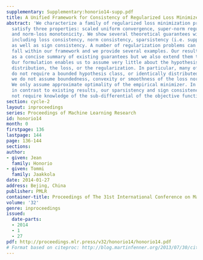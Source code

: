 ```yaml
---
supplementary: Supplementary:honorio14-supp.pdf
title: A Unified Framework for Consistency of Regularized Loss Minimizers
abstract: 'We characterize a family of regularized loss minimization problems that
  satisfy three properties: scaled uniform convergence, super-norm regularization,
  and norm-loss monotonicity. We show several theoretical guarantees within this framework,
  including loss consistency, norm consistency, sparsistency (i.e. support recovery)
  as well as sign consistency. A number of regularization problems can be shown to
  fall within our framework and we provide several examples. Our results can be seen
  as a concise summary of existing guarantees but we also extend them to new settings.
  Our formulation enables us to assume very little about the hypothesis class, data
  distribution, the loss, or the regularization. In particular, many of our results
  do not require a bounded hypothesis class, or identically distributed samples. Similarly,
  we do not assume boundedness, convexity or smoothness of the loss nor the regularizer.
  We only assume approximate optimality of the empirical minimizer. In terms of recovery,
  in contrast to existing results, our sparsistency and sign consistency results do
  not require knowledge of the sub-differential of the objective function.'
section: cycle-2
layout: inproceedings
series: Proceedings of Machine Learning Research
id: honorio14
month: 0
firstpage: 136
lastpage: 144
page: 136-144
sections: 
author:
- given: Jean
  family: Honorio
- given: Tommi
  family: Jaakkola
date: 2014-01-27
address: Bejing, China
publisher: PMLR
container-title: Proceedings of The 31st International Conference on Machine Learning
volume: '32'
genre: inproceedings
issued:
  date-parts:
  - 2014
  - 1
  - 27
pdf: http://proceedings.mlr.press/v32/honorio14/honorio14.pdf
# Format based on citeproc: http://blog.martinfenner.org/2013/07/30/citeproc-yaml-for-bibliographies/
---
```

